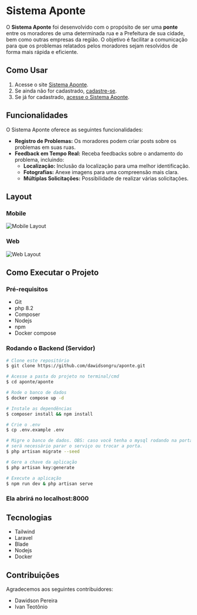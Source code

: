 # Sistema Aponte

O **Sistema Aponte** foi desenvolvido com o propósito de ser uma **ponte** entre os moradores de uma determinada rua e a Prefeitura de sua cidade, bem como outras empresas da região. O objetivo é facilitar a comunicação para que os problemas relatados pelos moradores sejam resolvidos de forma mais rápida e eficiente.

## Como Usar

1. Acesse o site [Sistema Aponte](http://aponte.infinityfreeapp.com/).
2. Se ainda não for cadastrado, [cadastre-se](http://aponte.infinityfreeapp.com/register.php).
3. Se já for cadastrado, [acesse o Sistema Aponte](http://aponte.infinityfreeapp.com/login.php).

## Funcionalidades

O Sistema Aponte oferece as seguintes funcionalidades:

- **Registro de Problemas:** Os moradores podem criar posts sobre os problemas em suas ruas.
- **Feedback em Tempo Real:** Receba feedbacks sobre o andamento do problema, incluindo:
  - **Localização:** Inclusão da localização para uma melhor identificação.
  - **Fotografias:** Anexe imagens para uma compreensão mais clara.
  - **Múltiplas Solicitações:** Possibilidade de realizar várias solicitações.

## Layout

### Mobile

![Mobile Layout](asdf) <!-- Adicione aqui a imagem de baixa ou média qualidade para mobile -->

### Web

![Web Layout](asdf) <!-- Adicione aqui a imagem de baixa ou média qualidade para web -->

## Como Executar o Projeto

### Pré-requisitos

- Git
- php 8.2
- Composer
- Nodejs
- npm
- Docker compose

### Rodando o Backend (Servidor)

```bash
# Clone este repositório
$ git clone https://github.com/dawidsongru/aponte.git

# Acesse a pasta do projeto no terminal/cmd
$ cd aponte/aponte

# Rode o banco de dados
$ docker compose up -d

# Instale as dependências
$ composer install && npm install

# Crie o .env
$ cp .env.example .env

# Migre o banco de dados. OBS: caso você tenha o mysql rodando na porta 3306,
# será necessário parar o serviço ou trocar a porta.
$ php artisan migrate --seed

# Gere a chave da aplicação
$ php artisan key:generate

# Execute a aplicação
$ npm run dev & php artisan serve
```
### Ela abrirá no localhost:8000

## Tecnologias

- Tailwind
- Laravel
- Blade
- Nodejs
- Docker

## Contribuições

Agradecemos aos seguintes contribuidores:

- Dawidson Pereira
- Ivan Teotônio
